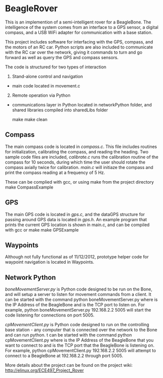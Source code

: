 BeagleRover
===========

This is an implemention of a semi-intelligent rover for a BeagleBone.
The intelligence of the system comes from an interface to a GPS sensor,
a digital compass, and a USB WiFi adapter for communication with a base
station.

This project includes software for interfacing with the GPS, compass, and
the motors of an RC car. Python scripts are also included to communicate
with the RC car over the network, giving it commands to turn and go forward
as well as query the GPS and compass sensors.

The code is structured for two types of interaction

1. Stand-alone control and navigation
 * main code located in movement.c
2. Remote operation via Python
 * communications layer in Python located in networkPython folder, and shared libraries compiled into sharedLibs folder

	make
	make clean

## Compass

The main compass code is located in *compass.c*. This file includes routines for initialization, calibrating the compass, and reading the heading. Two sample code files are included, *calibrate.c* runs the calibration routine of the compass for 10 seconds, during which time the user should rotate the compass axially twice for calibration. *main.c* will initiaze the compass and print the compass reading at a frequency of 5 Hz. 

These can be complied with gcc, or using make from the project directory
	make CompassExample

## GPS

The main GPS code is located in *gps.c*, and the dataGPS structure for passing around GPS data is located in *gps.h*. An example program that prints the current GPS location is shown in main.c, and can be compiled with gcc or make
	make GPSExample

## Waypoints

Although not fully functional as of 11/12/2012, prototype helper code for waypoint navigation is located in Waypoints.

## Network Python

*boneMovementServer.py* is Python code designed to be run on the Bone, and will setup a server to listen for movement commands from a client. It can be started with the command
	python boneMovementServer.py <IP-ADDRESS> <PORT>
where <IP-ADDRESS> is the IP Address of the BeagleBone and <PORT> is the TCP port to listen on. For example,
	python boneMovementServer.py 192.168.2.2 5005
will start the code listening for connections on port 5005.

*cpMovementClient.py* is Python code designed to run on the controlling base station - any computer that is connected over the network to the Bone and can run python. t can be started with the command
	python cpMovementClient.py <IP-ADDRESS> <PORT>
where <IP-ADDRESS> is the IP Address of the BeagleBone that you want to connect to and <PORT> is the TCP port that the BeagleBone is listening on. For example,
	python cpMovementClient.py 192.168.2.2 5005
will attempt to connect to a BeagleBone at 192.168.2.2 through port 5005.



More details about the project can be found on the project wiki:
http://elinux.org/ECE497_Project_Rover
